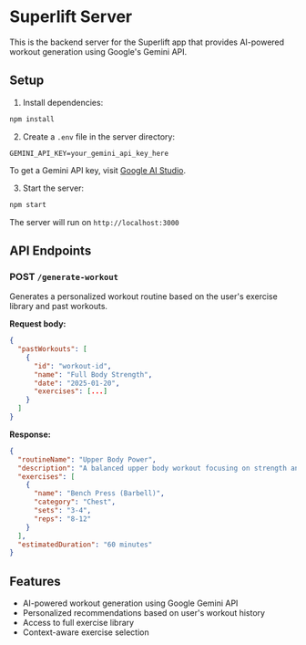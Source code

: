 # Superlift Server

This is the backend server for the Superlift app that provides AI-powered workout generation using Google's Gemini API.

## Setup

1. Install dependencies:
```bash
npm install
```

2. Create a `.env` file in the server directory:
```
GEMINI_API_KEY=your_gemini_api_key_here
```

To get a Gemini API key, visit [Google AI Studio](https://makersuite.google.com/app/apikey).

3. Start the server:
```bash
npm start
```

The server will run on `http://localhost:3000`

## API Endpoints

### POST `/generate-workout`

Generates a personalized workout routine based on the user's exercise library and past workouts.

**Request body:**
```json
{
  "pastWorkouts": [
    {
      "id": "workout-id",
      "name": "Full Body Strength",
      "date": "2025-01-20",
      "exercises": [...]
    }
  ]
}
```

**Response:**
```json
{
  "routineName": "Upper Body Power",
  "description": "A balanced upper body workout focusing on strength and power",
  "exercises": [
    {
      "name": "Bench Press (Barbell)",
      "category": "Chest",
      "sets": "3-4",
      "reps": "8-12"
    }
  ],
  "estimatedDuration": "60 minutes"
}
```

## Features

- AI-powered workout generation using Google Gemini API
- Personalized recommendations based on user's workout history
- Access to full exercise library
- Context-aware exercise selection

